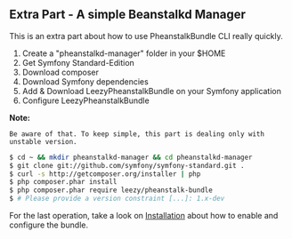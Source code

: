 ## Extra Part - A simple Beanstalkd Manager

This is an extra part about how to use PheanstalkBundle CLI really quickly.

1. Create a "pheanstalkd-manager" folder in your $HOME
2. Get Symfony Standard-Edition
3. Download composer
4. Download Symfony dependencies
5. Add & Download LeezyPheanstalkBundle on your Symfony application
6. Configure LeezyPheanstalkBundle

**Note:**

```
Be aware of that. To keep simple, this part is dealing only with unstable version.
```


``` bash
$ cd ~ && mkdir pheanstalkd-manager && cd pheanstalkd-manager    
$ git clone git://github.com/symfony/symfony-standard.git .
$ curl -s http://getcomposer.org/installer | php
$ php composer.phar install
$ php composer.phar require leezy/pheanstalk-bundle
$ # Please provide a version constraint [...]: 1.x-dev
```

For the last operation, take a look on [Installation](https://github.com/armetiz/LeezyPheanstalkBundle/tree/2.1.0/Resources/doc/1-installation.md) about how to enable and configure the bundle.
